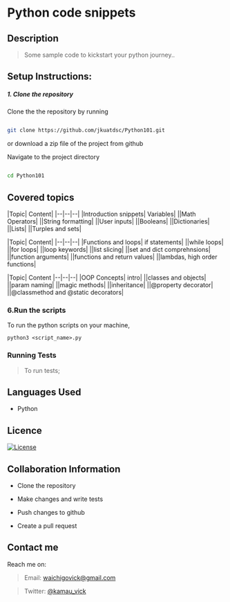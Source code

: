 

  
# Python code snippets

## Description

> Some sample code to kickstart your python journey..
  
## Setup Instructions:
##### 1. Clone the repository

Clone the the repository by running

```bash

git clone https://github.com/jkuatdsc/Python101.git

```

or download a zip file of the project from github

 
Navigate to the project directory

```bash

cd Python101

```


## Covered topics

|Topic| Content|
|--|--|--|
|Introduction snippets| Variables|
||Math Operators|
||String formatting|
||User inputs|
||Booleans|
||Dictionaries|
||Lists|
||Turples and sets|

  
  

|Topic| Content|
|--|--|--|
|Functions and loops| if statements|
||while loops|
||for loops|
||loop keywords|
||list slicing|
||set and dict comprehnsions|
||function arguments|
||functions and return values|
||lambdas, high order functions|
  
  
  

|Topic| Content
|--|--|--|
|OOP Concepts| intro|
||classes and objects|
||param naming|
||magic methods|
||inheritance|
||@property decorator|
||@classmethod and @static decorators|

### 6.Run the scripts

To run the python scripts on your machine,

``python3 <script_name>.py``
  

### Running Tests

>To run tests;


## Languages Used

* Python

## Licence

[![License](https://img.shields.io/packagist/l/loopline-systems/closeio-api-wrapper.svg)](http://opensource.org/licenses/MIT)


## Collaboration Information

* Clone the repository

* Make changes and write tests

* Push changes to github

* Create a pull request

  

## Contact me

Reach me on:

>Email: waichigovick@gmail.com

  

>Twitter: [@kamau_vick](https://twitter.com/kamau_vick)
